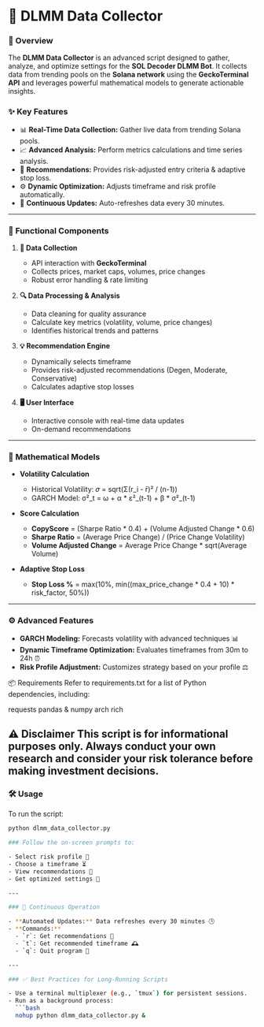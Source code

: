 # 🧠 DLMM Data Collector

### 🚀 Overview
The **DLMM Data Collector** is an advanced script designed to gather, analyze, and optimize settings for the **SOL Decoder DLMM Bot**. It collects data from trending pools on the **Solana network** using the **GeckoTerminal API** and leverages powerful mathematical models to generate actionable insights.

### ✨ Key Features
- 📊 **Real-Time Data Collection:** Gather live data from trending Solana pools.
- 📈 **Advanced Analysis:** Perform metrics calculations and time series analysis.
- 🎯 **Recommendations:** Provides risk-adjusted entry criteria & adaptive stop loss.
- ⚙️ **Dynamic Optimization:** Adjusts timeframe and risk profile automatically.
- 🔄 **Continuous Updates:** Auto-refreshes data every 30 minutes.

---

### 🧩 Functional Components
1. **📡 Data Collection**
   - API interaction with **GeckoTerminal**
   - Collects prices, market caps, volumes, price changes
   - Robust error handling & rate limiting

2. **🔍 Data Processing & Analysis**
   - Data cleaning for quality assurance
   - Calculate key metrics (volatility, volume, price changes)
   - Identifies historical trends and patterns

3. **💡 Recommendation Engine**
   - Dynamically selects timeframe
   - Provides risk-adjusted recommendations (Degen, Moderate, Conservative)
   - Calculates adaptive stop losses

4. **🖥️ User Interface**
   - Interactive console with real-time data updates
   - On-demand recommendations

---

### 📐 Mathematical Models
- **Volatility Calculation**
   - Historical Volatility: 𝜎 = sqrt(Σ(r_i - r̄)² / (n-1))
   - GARCH Model: σ²_t = ω + α * ε²_(t-1) + β * σ²_(t-1)

- **Score Calculation**
   - **CopyScore** = (Sharpe Ratio * 0.4) + (Volume Adjusted Change * 0.6)
   - **Sharpe Ratio** = (Average Price Change) / (Price Change Volatility)
   - **Volume Adjusted Change** = Average Price Change * sqrt(Average Volume)

- **Adaptive Stop Loss**
   - **Stop Loss %** = max(10%, min((max_price_change * 0.4 + 10) * risk_factor, 50%))

---

### ⚙️ Advanced Features
- **GARCH Modeling:** Forecasts volatility with advanced techniques 📊
- **Dynamic Timeframe Optimization:** Evaluates timeframes from 30m to 24h ⏰
- **Risk Profile Adjustment:** Customizes strategy based on your profile ⚖️



📦 Requirements
Refer to requirements.txt for a list of Python dependencies, including:

requests
pandas & numpy
arch
rich




⚠️ Disclaimer
This script is for informational purposes only. Always conduct your own research and consider your risk tolerance before making investment decisions.
---

### 🛠️ Usage
To run the script:
```bash
python dlmm_data_collector.py

### Follow the on-screen prompts to:

- Select risk profile 🎲
- Choose a timeframe ⏳
- View recommendations 👀
- Get optimized settings 🎯

---

### 🔄 Continuous Operation

- **Automated Updates:** Data refreshes every 30 minutes 🕒
- **Commands:**
  - `r`: Get recommendations 🎯
  - `t`: Get recommended timeframe 🕰️
  - `q`: Quit program 🚪

---

### ✅ Best Practices for Long-Running Scripts

- Use a terminal multiplexer (e.g., `tmux`) for persistent sessions.
- Run as a background process:
  ```bash
  nohup python dlmm_data_collector.py &




